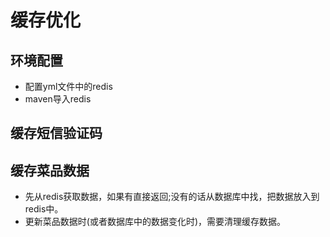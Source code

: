 # 缓存优化

## 环境配置
- 配置yml文件中的redis
- maven导入redis

## 缓存短信验证码

## 缓存菜品数据

- 先从redis获取数据，如果有直接返回;没有的话从数据库中找，把数据放入到redis中。
- 更新菜品数据时(或者数据库中的数据变化时)，需要清理缓存数据。



























































